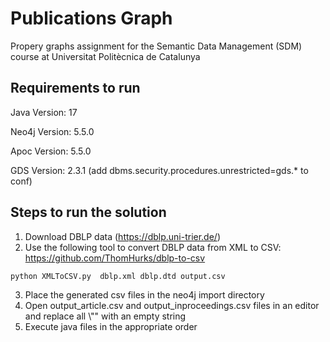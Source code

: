# Publications Graph
 Propery graphs assignment for the Semantic Data Management (SDM) course at Universitat Politècnica de Catalunya
## Requirements to run
 Java Version: 17
 
 Neo4j Version: 5.5.0
 
 Apoc Version: 5.5.0
 
 GDS Version: 2.3.1 (add dbms.security.procedures.unrestricted=gds.* to conf)
 
## Steps to run the solution
1. Download DBLP data (https://dblp.uni-trier.de/)
2. Use the following tool to convert DBLP data from XML to CSV: https://github.com/ThomHurks/dblp-to-csv

```
python XMLToCSV.py  dblp.xml dblp.dtd output.csv
```
3. Place the generated csv files in the neo4j import directory
4.  Open output_article.csv and output_inproceedings.csv files in an editor and replace all \\"" with an empty string
5.  Execute java files in the appropriate order
